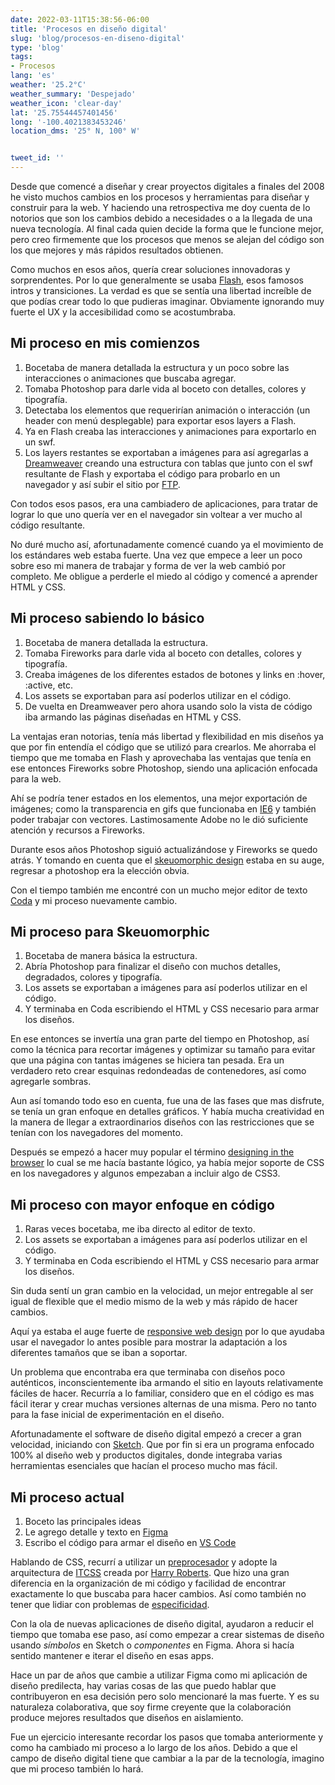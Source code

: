 ```yaml
---
date: 2022-03-11T15:38:56-06:00
title: 'Procesos en diseño digital'
slug: 'blog/procesos-en-diseno-digital'
type: 'blog'
tags:
- Procesos
lang: 'es'
weather: '25.2°C'
weather_summary: 'Despejado'
weather_icon: 'clear-day'
lat: '25.75544457401456'
long: '-100.4021383453246'
location_dms: '25° N, 100° W'


tweet_id: ''
---
```

Desde que comencé a diseñar y crear proyectos digitales a finales del 2008 he visto muchos cambios en los procesos y herramientas para diseñar y construir para la web.  Y haciendo una retrospectiva me doy cuenta de lo notorios que son los cambios debido a  necesidades o a la llegada de una nueva tecnología. Al final cada quien decide la forma que le funcione mejor, pero creo firmemente que los procesos que menos se alejan del código son los que mejores y más rápidos resultados obtienen.

Como muchos en esos años, quería crear soluciones innovadoras y sorprendentes. Por lo que generalmente se usaba [Flash](https://web.archive.org/web/20081216065809/http://www.adobe.com/products/flash/?promoid=BPDEE), esos famosos intros y transiciones. La verdad es que se sentía una libertad increíble de que podías crear todo lo que pudieras imaginar. Obviamente ignorando muy fuerte el UX y la accesibilidad como se acostumbraba.

## Mi proceso en mis comienzos
1. Bocetaba de manera detallada la estructura y un poco sobre las interacciones o animaciones que buscaba agregar.
2. Tomaba Photoshop para darle vida al boceto con detalles, colores y tipografía.
3. Detectaba los elementos que requerirían animación o interacción (un header con menú desplegable) para exportar esos layers a Flash.
4. Ya en Flash creaba las interacciones y animaciones para exportarlo en un swf.
5. Los layers restantes se exportaban a imágenes para así agregarlas a [Dreamweaver](https://www.adobe.com/mx/products/dreamweaver.html?sdid=KQPSG&mv=search&ef_id=15d129eefa9f1a2a8cae4bc57d778a54:G:s&s_kwcid=AL!3085!10!79164972611964!79164849730820) creando una estructura con tablas que junto con el swf resultante de Flash y exportaba el código para probarlo en un navegador y así subir el sitio por [FTP](https://es.wikipedia.org/wiki/File_Transfer_Protocol).

Con todos esos pasos, era una cambiadero de aplicaciones, para tratar de lograr lo que uno quería ver en el navegador sin voltear a ver mucho al código resultante.

No duré mucho así, afortunadamente comencé cuando ya el movimiento de los estándares web estaba fuerte. Una vez que empece a leer un poco sobre eso mi manera de trabajar y forma de ver la web cambió por completo. Me obligue a perderle el miedo al código y comencé a aprender HTML y CSS.

## Mi proceso sabiendo lo básico
1. Bocetaba de manera detallada la estructura.
2. Tomaba Fireworks para darle vida al boceto con detalles, colores y tipografía.
3. Creaba imágenes de los diferentes estados de botones y links en :hover, :active, etc.
4. Los assets se exportaban para así poderlos utilizar en el código.
5. De vuelta en Dreamweaver pero ahora usando solo la vista de código iba armando las páginas diseñadas en HTML y CSS.

La ventajas eran notorias, tenía más libertad y flexibilidad en mis diseños ya que por fin entendía el código que se utilizó para crearlos. Me ahorraba el tiempo que me tomaba en Flash y aprovechaba las ventajas que tenía en ese entonces Fireworks sobre Photoshop, siendo una aplicación enfocada para la web. 

Ahí se podría tener estados en los elementos, una mejor exportación de imágenes; como la transparencia en gifs que funcionaba en [IE6](https://en.wikipedia.org/wiki/Internet_Explorer_6) y también poder trabajar con vectores. Lastimosamente Adobe no le dió suficiente atención y recursos a Fireworks.

Durante esos años Photoshop siguió actualizándose y Fireworks se quedo atrás. Y tomando en cuenta que el [skeuomorphic design](https://en.wikipedia.org/wiki/Skeuomorph#Virtual_examples) estaba en su auge, regresar a photoshop era la elección obvia. 

Con el tiempo también me encontré con un mucho mejor editor de texto [Coda](https://panic.com/coda/) y mi proceso nuevamente cambio.

## Mi proceso para Skeuomorphic 
1. Bocetaba de manera básica la estructura.
2. Abría Photoshop para finalizar el diseño con muchos detalles, degradados, colores y tipografía.
3. Los assets se exportaban a imágenes para así poderlos utilizar en el código.
4. Y terminaba en Coda escribiendo el HTML y CSS necesario para armar los diseños.

En ese entonces se invertía una gran parte del tiempo en Photoshop, así como la técnica para recortar imágenes y optimizar su tamaño para evitar que una página con tantas imágenes se hiciera tan pesada. Era un verdadero reto crear esquinas redondeadas de contenedores, así como agregarle sombras.

Aun así tomando todo eso en cuenta, fue una de las fases que mas disfrute, se tenía un gran enfoque en detalles gráficos. Y había mucha creatividad en la manera de llegar a extraordinarios diseños con las restricciones que se tenían con los navegadores del momento.

Después se empezó a hacer muy popular el término [designing in the browser](https://duckduckgo.com/?q=designing+in+your+browser&t=ipad&ia=web) lo cual se me hacía bastante lógico, ya había mejor soporte de CSS en los navegadores y algunos empezaban a incluir algo de CSS3.

## Mi proceso con mayor enfoque en código
1. Raras veces bocetaba, me iba directo al editor de texto.
2. Los assets se exportaban a imágenes para así poderlos utilizar en el código.
3. Y terminaba en Coda escribiendo el HTML y CSS necesario para armar los diseños.

Sin duda sentí un gran cambio en la velocidad, un mejor entregable al ser igual de flexible que el medio mismo de la web y más rápido de hacer cambios.

Aquí ya estaba el auge fuerte de [responsive web design](https://en.wikipedia.org/wiki/Responsive_web_design) por lo que ayudaba usar el navegador lo antes posible para mostrar la adaptación a los diferentes tamaños que se iban a soportar.

Un problema que encontraba era que terminaba con diseños poco auténticos, inconscientemente iba armando el sitio en layouts relativamente fáciles de hacer. Recurría a lo familiar, considero que en el código es mas fácil iterar y crear muchas versiones alternas de una misma. Pero no tanto para la fase inicial de experimentación en el diseño.

Afortunadamente el software de diseño digital empezó a crecer a gran velocidad, iniciando con [Sketch](https://www.sketch.com/). Que por fin si era un programa enfocado 100% al diseño web y productos digitales, donde integraba varias herramientas esenciales que hacían el proceso mucho mas fácil.

## Mi proceso actual
1. Boceto las principales ideas
2. Le agrego detalle y texto en [Figma](https://www.figma.com)
3. Escribo el código para armar el diseño en [VS Code](https://code.visualstudio.com)

Hablando de CSS, recurrí a utilizar un [preprocesador](https://es.wikipedia.org/wiki/Sass) y adopte la arquitectura de [ITCSS](https://www.xfive.co/blog/itcss-scalable-maintainable-css-architecture/) creada por [Harry Roberts](https://twitter.com/csswizardry). Que hizo una gran diferencia en la organización de mi código y facilidad de encontrar exactamente lo que buscaba para hacer cambios. Así como también no tener que lidiar con problemas de [especificidad](https://developer.mozilla.org/es/docs/Web/CSS/Specificity).

Con la ola de nuevas aplicaciones de diseño digital, ayudaron a reducir el tiempo que tomaba ese paso, así como empezar a crear sistemas de diseño usando *símbolos* en Sketch o *componentes* en Figma. Ahora si hacía sentido mantener e iterar el diseño en esas apps.

Hace un par de años que cambie a utilizar Figma como mi aplicación de diseño predilecta, hay varias cosas de las que puedo hablar que contribuyeron en esa decisión pero solo mencionaré la mas fuerte. Y es su naturaleza colaborativa, que soy firme creyente que la colaboración produce mejores resultados que diseños en aislamiento.

Fue un ejercicio interesante recordar los pasos que tomaba anteriormente y como ha cambiado mi proceso a lo largo de los años. Debido a que el campo de diseño digital tiene que cambiar a la par de la tecnología, imagino que mi proceso también lo hará. 